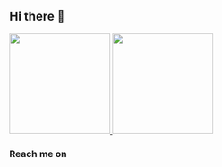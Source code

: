 ## Hi there 👋

<!--
**akhmadfahrozi/akhmadfahrozi** is a ✨ _special_ ✨ repository because its `README.md` (this file) appears on your GitHub profile.

Here are some ideas to get you started:

- 🔭 I’m currently working on ...
- 🌱 I’m currently learning ...
- 👯 I’m looking to collaborate on ...
- 🤔 I’m looking for help with ...
- 💬 Ask me about ...
- 📫 How to reach me: ...
- 😄 Pronouns: ...
- ⚡ Fun fact: ...
-->
<p align="left">
<a href="https://github.com/akhmadfahrozi">
  <img height="180em" src="https://github-readme-stats-eight-theta.vercel.app/api?username=akhmadfahrozi&show_icons=true&theme=algolia&include_all_commits=true&count_private=true"/>
  <img height="180em" src="https://github-readme-stats-eight-theta.vercel.app/api/top-langs/?username=akhmadfahrozi&layout=compact&langs_count=8&theme=algolia"/>
</a>
</p>

### Reach me on

